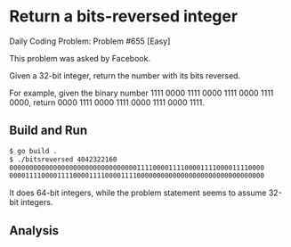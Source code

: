 # Return a bits-reversed integer

Daily Coding Problem: Problem #655 [Easy]

This problem was asked by Facebook.

Given a 32-bit integer, return the number with its bits reversed.

For example, given the binary number 1111 0000 1111 0000 1111 0000 1111 0000,
return 0000 1111 0000 1111 0000 1111 0000 1111.

## Build and Run

```sh
$ go build .
$ ./bitsreversed 4042322160
0000000000000000000000000000000011110000111100001111000011110000
0000111100001111000011110000111100000000000000000000000000000000
```

It does 64-bit integers, while the problem statement seems to assume
32-bit integers.

## Analysis
